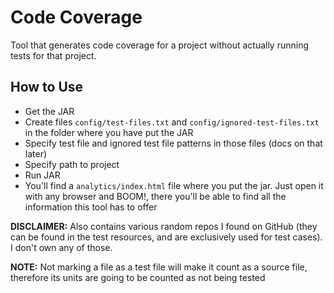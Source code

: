 # Code Coverage
Tool that generates code coverage for a project without actually running tests for that project.

## How to Use
- Get the JAR
- Create files ```config/test-files.txt``` and ```config/ignored-test-files.txt``` in the folder where you have put the JAR
- Specify test file and ignored test file patterns in those files (docs on that later)
- Specify path to project
- Run JAR
- You'll find a ```analytics/index.html``` file where you put the jar. Just open it with any browser and BOOM!, there you'll be able to find all the information this tool has to offer  

**DISCLAIMER:** Also contains various random repos I found on GitHub (they can be found in the test resources, and are exclusively used for test cases). I don't own any of those.

**NOTE:** Not marking a file as a test file will make it count as a source file, therefore its units are going to be counted as not being tested